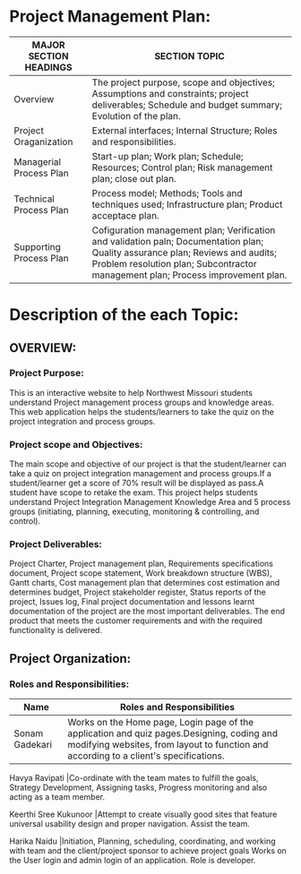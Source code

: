 # Project Management Plan:


MAJOR SECTION HEADINGS|SECTION TOPIC|
---|---|
Overview |The project purpose, scope and objectives; Assumptions and constraints; project deliverables; Schedule and budget summary; Evolution of the plan. 
Project Oraganization |External interfaces; Internal Structure; Roles and responsibilities.
Managerial Process Plan |Start-up plan; Work plan; Schedule; Resources; Control plan; Risk management plan; close out plan.
Technical Process Plan |Process model; Methods; Tools and techniques used; Infrastructure plan; Product acceptace plan.
Supporting Process Plan |Cofiguration management plan; Verification and validation paln; Documentation plan; Quality assurance plan; Reviews and audits; Problem resolution plan; Subcontractor management plan; Process improvement plan.

# Description of the each Topic:

## OVERVIEW:

### Project Purpose:
This is an interactive website to help Northwest Missouri students understand Project management process groups and knowledge areas. This web application helps the students/learners to take the quiz on the project integration and process groups.

### Project scope and Objectives:
The main scope and objective of our project is that the student/learner can take a quiz on project integration management and process groups.If a student/learner get a score of 70% result will be displayed as pass.A student have scope to retake the exam. This project helps students understand Project Integration Management Knowledge Area and 5 process groups (initiating, planning, executing, monitoring & controlling, and control).

### Project Deliverables:
Project Charter, Project management plan, Requirements specifications document, Project scope statement, Work breakdown structure (WBS), Gantt charts, Cost management plan that determines cost estimation and determines budget, Project stakeholder register, Status reports of the project, Issues log, Final project documentation and lessons learnt documentation of the project are the most important deliverables. The end product that meets the customer requirements and with the required functionality is delivered.

## Project Organization:

### Roles and Responsibilities:
Name|Roles and Responsibilities|
---|---|
Sonam Gadekari |Works on the Home page, Login page of the application and quiz pages.Designing, coding and modifying websites, from layout to function and according to a client's specifications.

Havya Ravipati |Co-ordinate with the team mates to fulfill the goals, Strategy Development, Assigning tasks, Progress monitoring and also acting as a team member.

Keerthi Sree Kukunoor |Attempt to create visually good sites that feature universal usability design and proper navigation. Assist the team.

Harika Naidu |Initiation, Planning, scheduling, coordinating, and working with team and the client/project sponsor to achieve project goals Works on the User login and admin login of an application. Role is developer.